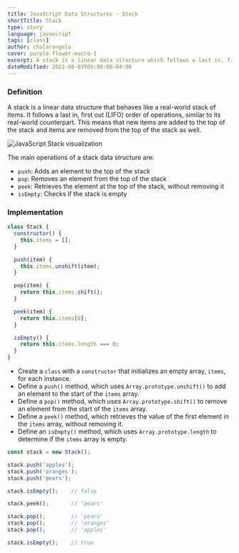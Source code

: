 ```yaml
---
title: JavaScript Data Structures - Stack
shortTitle: Stack
type: story
language: javascript
tags: [class]
author: chalarangelo
cover: purple-flower-macro-1
excerpt: A stack is a linear data structure which follows a last in, first out (LIFO) order of operations.
dateModified: 2021-08-03T05:00:00-04:00
---
```


### Definition

A stack is a linear data structure that behaves like a real-world stack of items. It follows a last in, first out (LIFO) order of operations, similar to its real-world counterpart. This means that new items are added to the top of the stack and items are removed from the top of the stack as well.

![JavaScript Stack visualization](../../../assets/illustrations/ds-stack.png)

The main operations of a stack data structure are:

- `push`: Adds an element to the top of the stack
- `pop`: Removes an element from the top of the stack
- `peek`: Retrieves the element at the top of the stack, without removing it
- `isEmpty`: Checks if the stack is empty

### Implementation

```js
class Stack {
  constructor() {
    this.items = [];
  }

  push(item) {
    this.items.unshift(item);
  }

  pop(item) {
    return this.items.shift();
  }

  peek(item) {
    return this.items[0];
  }

  isEmpty() {
    return this.items.length === 0;
  }
}
```

- Create a `class` with a `constructor` that initializes an empty array, `items`, for each instance.
- Define a `push()` method, which uses `Array.prototype.unshift()` to add an element to the start of the `items` array.
- Define a `pop()` method, which uses `Array.prototype.shift()` to remove an element from the start of the `items` array.
- Define a `peek()` method, which retrieves the value of the first element in the `items` array, without removing it.
- Define an `isEmpty()` method, which uses `Array.prototype.length` to determine if the `items` array is empty.

```js
const stack = new Stack();

stack.push('apples');
stack.push('oranges');
stack.push('pears');

stack.isEmpty();    // false

stack.peek();       // 'pears'

stack.pop();        // 'pears'
stack.pop();        // 'oranges'
stack.pop();        // 'apples'

stack.isEmpty();    // true
```
